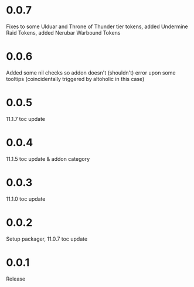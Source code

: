 # 0.0.7

Fixes to some Ulduar and Throne of Thunder tier tokens, added Undermine Raid Tokens, added Nerubar Warbound Tokens

# 0.0.6

Added some nil checks so addon doesn't (shouldn't) error upon some tooltips (coincidentally triggered by altoholic in this case)

# 0.0.5

11.1.7 toc update

# 0.0.4

11.1.5 toc update & addon category

# 0.0.3

11.1.0 toc update

# 0.0.2

Setup packager, 11.0.7 toc update

# 0.0.1

Release
